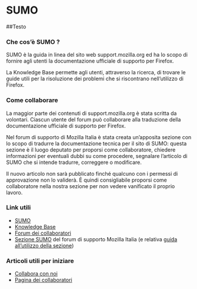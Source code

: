 # SUMO

##Testo 

### Che cos’è SUMO ?

SUMO è la guida in linea del sito web support.mozilla.org ed ha lo scopo di fornire agli utenti la documentazione ufficiale di supporto per Firefox.

La Knowledge Base permette agli utenti, attraverso la ricerca, di trovare le guide utili per la risoluzione dei problemi che si riscontrano nell’utilizzo di Firefox.

### Come collaborare

La maggior parte dei contenuti di support.mozilla.org è stata scritta da volontari. Ciascun utente del forum può collaborare alla traduzione della documentazione ufficiale di supporto per Firefox.

Nel forum di supporto di Mozilla Italia è stata creata un’apposita sezione con lo scopo di tradurre la documentazione tecnica per il sito di SUMO: questa sezione è il luogo deputato per proporsi come collaboratore, chiedere informazioni per eventuali dubbi su come procedere, segnalare l’articolo di SUMO che si intende tradurre, correggere o modificare.

Il nuovo articolo non sarà pubblicato finché qualcuno con i permessi di approvazione non lo validerà. È quindi consigliabile proporsi come collaboratore nella nostra sezione per non vedere vanificato il proprio lavoro.

### Link utili

  - [SUMO](http://support.mozilla.org/)
  - [Knowledge Base](https://support.mozilla.org/it/products/firefox)
  - [Forum dei collaboratori](https://support.mozilla.org/en-US/forums/contributors)
  - [Sezione SUMO](http://forum.mozillaitalia.org/index.php?board=25.0) del forum di supporto Mozilla Italia (e relativa [guida all’utilizzo della sezione](http://forum.mozillaitalia.org/index.php?topic=32659.0))

### Articoli utili per iniziare

  - [Collabora con noi](https://support.mozilla.org/it/kb/collabora-con-noi)
  - [Pagina dei collaboratori](https://support.mozilla.org/it/kb/pagina-dei-collaboratori)

